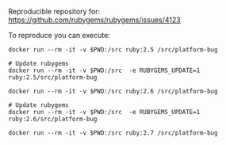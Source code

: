 Reproducible repository for: https://github.com/rubygems/rubygems/issues/4123

To reproduce you can execute:

```
docker run --rm -it -v $PWD:/src ruby:2.5 /src/platform-bug

# Update rubygems
docker run --rm -it -v $PWD:/src  -e RUBYGEMS_UPDATE=1 ruby:2.5/src/platform-bug

docker run --rm -it -v $PWD:/src ruby:2.6 /src/platform-bug

# Update rubygems
docker run --rm -it -v $PWD:/src  -e RUBYGEMS_UPDATE=1 ruby:2.6/src/platform-bug

docker run --rm -it -v $PWD:/src ruby:2.7 /src/platform-bug
```
